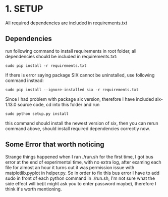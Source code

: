 # 1. SETUP
All required dependencies are included in requirements.txt
## Dependencies <br />
run following command to install requirements in root folder, all dependencies should be included in requirements.txt:
```shell
sudo pip install -r requirements.txt
```

If there is error saying package SIX cannot be uninstalled, use following command instead:
```shell
sudo pip install --ignore-installed six -r requirements.txt
```
Since I had problem with package six version, therefore I have included six-1.13.0 source code,  cd into this folder and run 
```shell
sudo python setup.py install
``` 
this command should install the newest version of six, then you can rerun command above, should install required dependencies correctly now.

## Some Error that worth noticing <br />
Strange things happened when I ran ./run.sh for the first time, I got bus error at the end of experimental time, with no extra log, after examing each file for almost an hour it turns out it was permission issue with matplotlib.pyplot in helper.py. So in order to fix this bus error I have to add sudo in front of each python command in ./run.sh, I'm not sure what the side effect will be(it might ask you to enter password maybe), therefore I think it's worth mentioning.